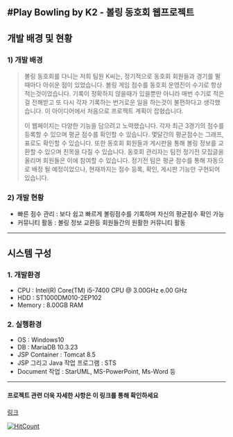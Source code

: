 #Play Bowling by K2 - 볼링 동호회 웹프로젝트 
------------

## 개발 배경 및 현황

### 1) 개발 배경
> 볼링 동호회를 다니는 저희 팀원 K씨는, 정기적으로 동호회 회원들과 경기를 뛸때마다 아쉬운 점이 있었습니다. 볼링 게임 점수를 동호회 운영진이 수기로 항상 적는것이었습니다. 기록이 정확하지 않을때가 있을뿐만 아니라 매번 수기로 적은걸 전해받고 또 다시 각자 기록하는 번거로운 일을 하는것이 불편하다고 생각했습니다. 이 아이디어에서 처음으로 프로젝트 계획이 잡혔습니다.
>
>이 웹페이지는 다양한 기능을 담으려고 노력했습니다. 각자 최근 3경기의 점수를 등록할 수 있으며 평균 점수를 확인할 수 있습니다. 몇달간의 평균점수는 그래프, 표로도 확인할 수 있습니다. 
또한 동호회 회원들과 게시판을 통해 볼링 정보를 교환할 수 있으며 친목을 다질 수 있습니다. 동호회 관리자는 팀전 정기전 모집글을 올리며 회원들은 이에 참여할 수 있습니다. 정기전 팀은 평균 점수를 통해 자동으로 배정 될 예정이었으나, 현재까지는 점수 등록, 확인, 게시판 기능만 구현되어 있습니다.



### 2) 개발 현황
 - 빠른 점수 관리 : 보다 쉽고 빠르게 볼링점수를 기록하며 자신의 평균점수 확인 가능
 - 커뮤니티 활동 : 볼링 정보 교환등 회원들간의 원활한 커뮤니티 활동

------------

## 시스템 구성

### 1. **개발환경**
- CPU : Intel(R) Core(TM) i5-7400 CPU @ 3.00GHz e.00 GHz
- HDD : ST1000DM010-2EP102
- Memory : 8.00GB RAM

### 2. **실행환경**
- OS : Windows10
- DB : MariaDB 10.3.23
- JSP Container : Tomcat 8.5
- JSP 그리고 Java 작업 프로그램 : STS
- Document 작업 : StarUML, MS-PowerPoint, Ms-Word 등



---------------

#### 프로젝트 관련 더욱 자세한 사항은 이 링크를 통해 확인하세요
[링크](https://www.notion.so/4c258f6c937a4101b1ff96e8e5d9a638)


[![HitCount](http://hits.dwyl.com/oni193/Play-Bowling.svg)](http://hits.dwyl.com/oni193/Play-Bowling)

